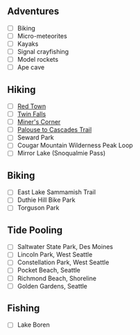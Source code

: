 ## Adventures
- [ ] Biking
- [ ] Micro-meteorites
- [ ] Kayaks
- [ ] Signal crayfishing
- [ ] Model rockets
- [ ]	Ape cave

## Hiking
- [ ] [Red Town](https://wta.org/go-hiking/hikes/redtown-meadow)
- [ ] [Twin Falls](https://wta.org/go-hiking/hikes/twin-falls-state-park)
- [ ] [Miner's Corner](https://snohomishcountywa.gov/Facilities/Facility/Details/Miners-Corner-57)
- [ ] [Palouse to Cascades Trail](https://wta.org/go-hiking/hikes/palouse-to-cascades-trail-homestead-valley-th-to-mine-creek-trestle)
- [ ] Seward Park
- [ ] Cougar Mountain Wilderness Peak Loop
- [ ] Mirror Lake (Snoqualmie Pass)

## Biking
- [ ] East Lake Sammamish Trail
- [ ] Duthie Hill Bike Park
- [ ] Torguson Park

## Tide Pooling
- [ ] Saltwater State Park, Des Moines
- [ ] Lincoln Park, West Seattle
- [ ] Constellation Park, West Seattle
- [ ] Pocket Beach, Seattle
- [ ] Richmond Beach, Shoreline
- [ ] Golden Gardens, Seattle

## Fishing
- [ ] Lake Boren
